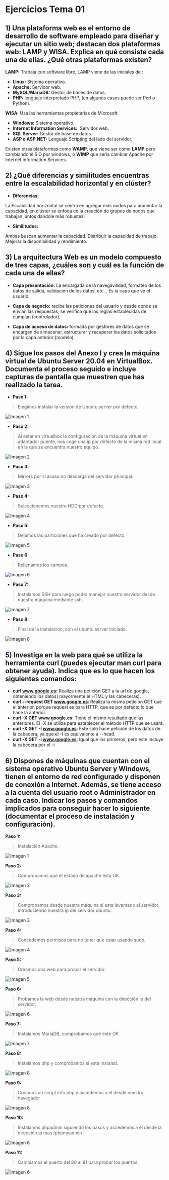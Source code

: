 # Ejercicios Tema 01

## 1) Una plataforma web es el entorno de desarrollo de software empleado para diseñar y ejecutar un sitio web; destacan dos plataformas web: LAMP y WISA. Explica en qué consiste cada una de ellas. ¿Qué otras plataformas existen?

 **LAMP:** Trabaja con software libre, LAMP viene de las iniciales de :
 - **Linux:** Sistema operativo.
 - **Apache:** Servidor web.
 - **MySQL/MariaDB:** Gestor de bases de datos.
 - **PHP:** lenguaje interpretado PHP, (en algunos casos puede ser Perl o Python).

**WISA:** Usa las herramientas propietarias de Microsoft.

 - **Windows:** Sistema operativo.
 - **Internet Information Services:**: Servidor web.
 - **SQL Server:** Gestor de base de datos.
 - **ASP o ASP.NET:** Lenguaje Scripting del lado del servidor.

 Existen otras plataformas como **WAMP**, que viene ser como **LAMP** pero cambiando el S.O por windows, o **WIMP** que seria cambiar Apache por Internet information Services.

 ## 2) ¿Qué diferencias y similitudes encuentras entre la escalabilidad horizontal y en clúster?

 - **Diferencias:**

La Escabilidad horizontal se centra en agregar más nodos para aumentar la capacidad, en clúster se enfoca en la creación de grupos de nodos que trabajan juntos  dandole más robustez.

- **Similitudes:**

Ambas buscan aumentar la capacidad. Distribuir la capacidad de trabajo. Mejorar la disponibilidad y rendimiento.

## 3) La arquitectura Web es un modelo compuesto de tres capas, ¿cuáles son y cuál es la función de cada una de ellas?

- **Capa presentación:** La encargada de la navegavilidad, formateo de los datos de salida, validación de los datos, etc... Es la capa que ve el usuario.

- **Capa de negocio:**  recibe las peticiones del usuario y desde donde se envían las respuestas, se verifica que las reglas establecidas de cumplan (controlador).

- **Capa de acceso de datos:**  formada por gestores de datos que se encargan de almacenar, estructurar y recuperar los datos solicitados por la capa anterior (modelo).

## 4) Sigue los pasos del Anexo I y crea la máquina virtual de Ubuntu Server 20.04 en VirtualBox. Documenta el proceso seguido e incluye capturas de pantalla que muestren que has realizado la tarea.

- **Paso 1:**
> Elegimos instalar la versión de Ubuntu server por defecto.

![Imagen 1](Paso1.png)
- **Paso 2:**
>Al estar en virtualbox la configuración de la máquina virtual en adaptador puente, nos coge una ip por defecto de la misma red local en la que se encuentra nuestro equipo.

![Imagen 2](Paso2.png)
- **Paso 3:**
> Mirrors por si acaso no descarga del servidor principal.

![Imagen 3](Paso3.png)
- **Paso 4:**
> Seleccionamos nuestro HDD por defecto.

![Imagen 4](Paso4.png)

- **Paso 5:**
> Dejamos las particiones que ha creado por defecto.

![Imagen 5](Paso5.png)

- **Paso 6:**
> Rellenamos los campos.

![Imagen 6](Paso6.png)

- **Paso 7:**
> Instalamos SSH para luego poder manejar nuestro servidor desde nuestra máquina mediante ssh.

![Imagen 7](Paso7.png)

- **Paso 8:**
> Final de la instalación, con el ubuntu server iniciado.

![Imagen 8](Paso8.png)


## 5) Investiga en la web para qué se utiliza la herramienta curl (puedes ejecutar man curl para obtener ayuda). Indica que es lo que hacen los siguientes comandos:

- **curl www.google.es:** Realiza una petición GET a la url de google, obteniendo los datos( mayormente el HTML y las cabeceras).
- **curl --request GET www.google.es**: Realiza la misma petición GET que el anterior, porque request es para HTTP, que es por defecto lo que hace la anterior.
- **curl -X GET www.google.es**: Tiene el mismo resultado que las anteriores. El -X se utiliza para establecer el método HTTP que se usará.
- **curl -X GET -I www.google.es**: Este solo hace petición de los datos de la cabecera, ya que el -I es equivalente a --head.
- **curl -X GET -i www.google.es**: Igual que los primeros, pero este incluye la cabecera por el -i

## 6) Dispones de máquinas que cuentan con el sistema operativo Ubuntu Server y Windows, tienen el entorno de red configurado y disponen de conexión a Internet. Además, se tiene acceso a la cuenta del usuario root o Administrador en cada caso. Indicar los pasos y comandos implicados para conseguir hacer lo siguiente (documentar el proceso de instalación y configuración).

**Paso 1:**
>Instalación Apache.

![Imagen 1](apache/Paso1.png)

**Paso 2:**
>Comprobamos que el estado de apache esta OK.

![Imagen 2](apache/Paso2.png)

**Paso 3:**
> Comprobamos desde nuestra máquina si esta levantado el servidor, introduciendo nuestra ip del servidor ubuntu.

![Imagen 3](apache/Paso3.png)

**Paso 4:**
> Concedemos permisos para no tener que estar usando sudo.

![Imagen 4](apache/Paso5.png)

**Paso 5:**
>Creamos una web para probar el servidor.

![Imagen 5](apache/CodigHtml.png)

**Paso 6:**
> Probamos la web desde nuestra máquina  con la dirección ip del servidor.

![Imagen 6](apache/WebApache.png)

**Paso 7:**
> Instalamos MariaDB, comprobamos que este OK

![Imagen 7](apache/Paso6.png)

**Paso 8:**
>Instalamos php y comprobamos si esta instalad.

![Imagen 8](apache/Paso7.png)

**Paso 9:**
>Creamos un script info.php y accedemos a el desde nuestro navegador

![Imagen 8](apache/Screenshot%202023-09-28%20at%2008-49-40%20PHP%208.1.2-1ubuntu2.14%20-%20phpinfo().png)


**Paso 10:**
>Instalamos phpadmin siguiendo los pasos y accedemos a el desde la dirección ip mas /phpmyadmin

![Imagen 6](apache/Screenshot%202023-09-28%20at%2009-09-08%20192.168.70.130%20_%20localhost%20phpMyAdmin%205.1.1deb5ubuntu1.png)

**Paso 11:**
> Cambiamos el puerto del 80 al 81 para probar los puertos.

![Imagen 6](apache/Paso8.png)